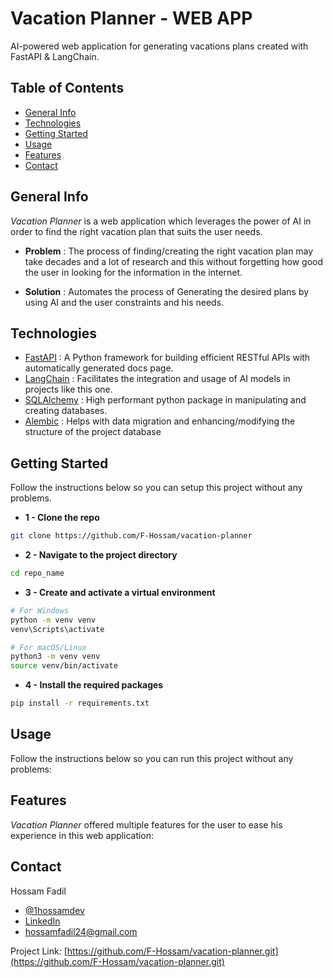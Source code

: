 # Vacation Planner - WEB APP

AI-powered web application for generating vacations plans created with FastAPI & LangChain.

## Table of Contents

- [General Info](#general-info)
- [Technologies](#technologies)
- [Getting Started](#getting-started)
- [Usage](#usage)
- [Features](#features)
- [Contact](#contact)

## General Info

*Vacation Planner* is a web application which leverages the power of AI in order to find the right vacation plan that suits the user needs.

- **Problem** : The process of finding/creating the right vacation plan may take decades and a lot of research and this without forgetting how good the user in looking for the information in the internet.

- **Solution** : Automates the process of Generating the desired plans by using AI and the user constraints and his needs.

## Technologies

- [FastAPI](https://fastapi.tiangolo.com/) : A Python framework for building efficient RESTful APIs with automatically generated docs page.
- [LangChain](https://www.langchain.com/) : Facilitates the integration and usage of AI models in projects like this one.
- [SQLAlchemy](https://www.sqlalchemy.org/) : High performant python package in manipulating and creating databases.
- [Alembic](https://alembic.sqlalchemy.org/en/latest/) : Helps with data migration and enhancing/modifying the structure of the project database

## Getting Started

Follow the instructions below so you can setup this project without any problems.

- **1 - Clone the repo**
```bash
git clone https://github.com/F-Hossam/vacation-planner
```

- **2 - Navigate to the project directory**
```bash
cd repo_name
```

- **3 - Create and activate a virtual environment**
```bash
# For Windows
python -m venv venv
venv\Scripts\activate

# For macOS/Linux
python3 -m venv venv
source venv/bin/activate
```

- **4 - Install the required packages**
```bash
pip install -r requirements.txt

```

## Usage

Follow the instructions below so you can run this project without any problems:

## Features

*Vacation Planner* offered multiple features for the user to ease his experience in this web application:

## Contact

Hossam Fadil 

- [@1hossamdev](https://twitter.com/1hossamdev)
- [LinkedIn](https://www.linkedin.com/in/hossam-fadil)
- hossamfadil24@gmail.com

Project Link: [https://github.com/F-Hossam/vacation-planner.git](https://github.com/F-Hossam/vacation-planner.git)